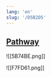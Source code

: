 ```yaml
---
lang: 'en'
slug: '/D5B2D5'
---
```


## [Pathway](https://www.pathway.md/)

![[5B74BE.png]]

![[F7FD61.png]]
